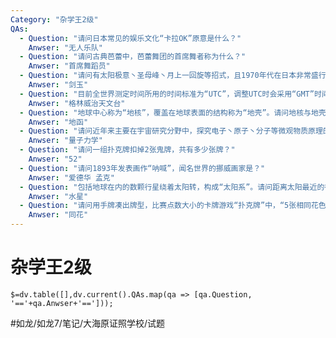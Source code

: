 ```yaml
---
Category: "杂学王2级"
QAs:
  - Question: "请问日本常见的娱乐文化“卡拉OK”原意是什么？"
    Anwser: "无人乐队"
  - Question: "请问古典芭蕾中，芭蕾舞团的首席舞者称为什么？"
    Anwser: "首席舞蹈员"
  - Question: "请问有太阳极意丶圣母峰丶月上一回旋等招式，且1970年代在日本非常盛行的游戏是什么？"
    Anwser: "剑玉"
  - Question: "目前全世界测定时间所用的时间标准为“UTC”，调整UTC时会采用“GMT”时间。请问“GMT”以英国哪个天文台为基准？"
    Anwser: "格林威治天文台"
  - Question: "地球中心称为“地核”，覆盖在地球表面的结构称为“地壳”。请问地核与地壳中间层称为什么？"
    Anwser: "地函"
  - Question: "请问近年来主要在宇宙研究分野中，探究电子丶原子丶分子等微观物质原理的学问总称是什么？"
    Anwser: "量子力学"
  - Question: "请问一组扑克牌扣掉2张鬼牌，共有多少张牌？"
    Anwser: "52"
  - Question: "请问1893年发表画作“呐喊”，闻名世界的挪威画家是？"
    Anwser: "爱德华 孟克"
  - Question: "包括地球在内的数颗行星绕着太阳转，构成“太阳系”。请问距离太阳最近的行星是？"
    Anwser: "水星"
  - Question: "请问用手牌凑出牌型，比赛点数大小的卡牌游戏“扑克牌”中，“5张相同花色卡牌”的牌型称为什么？"
    Anwser: "同花"
---
```

# 杂学王2级
`$=dv.table([],dv.current().QAs.map(qa => [qa.Question, '=='+qa.Anwser+'==']));`

#如龙/如龙7/笔记/大海原证照学校/试题